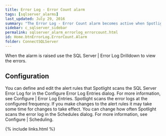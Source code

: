 ```yaml
---
title: ﻿Error Log - Error Count alarm
tags: [sqlserver_alarms]
last_updated: July 29, 2016
summary: "The Error Log - Error Count alarm becomes active when Spotlight Enterprise detects messages that could be potential problems in the SQL Sever error log, SQL Server Agent error log, or the Windows event logs."
sidebar: c_sqlserver_sidebar
permalink: sqlserver_alarm_errorlog_errorcount.html
id: Home.btnErrorLog.ErrorCount.Alarm
folder: ConnectSQLServer
---
```



When the alarm is raised use the SQL Server \| Error Log Drilldown to view the errors.

## Configuration

You can define and edit the alert rules that Spotlight scans the SQL Server Error Log for in the Configure Error Log Entries dialog. For more information, see Configure \| Error Log Entries.
Spotlight scans the error logs at the configured frequency. If you make changes to the alert rules it may take some time for changes to take effect. You can change how often Spotlight scans the error log in the Schedules dialog. For more information, see Configure \| Scheduling.

{% include links.html %}
